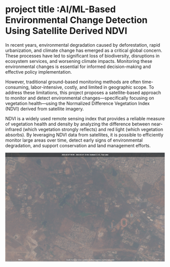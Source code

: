 # project title :AI/ML-Based Environmental Change Detection Using Satellite Derived NDVI

In recent years, environmental degradation caused by deforestation, rapid urbanization, and climate change has emerged as a critical global concern. These processes have led to significant loss of biodiversity, disruptions in ecosystem services, and worsening climate impacts. Monitoring these environmental changes is essential for informed decision-making and effective policy implementation.

However, traditional ground-based monitoring methods are often time-consuming, labor-intensive, costly, and limited in geographic scope. To address these limitations, this project proposes a satellite-based approach to monitor and detect environmental changes—specifically focusing on vegetation health—using the Normalized Difference Vegetation Index (NDVI) derived from satellite imagery.

NDVI is a widely used remote sensing index that provides a reliable measure of vegetation health and density by analyzing the difference between near-infrared (which vegetation strongly reflects) and red light (which vegetation absorbs). By leveraging NDVI data from satellites, it is possible to efficiently monitor large areas over time, detect early signs of environmental degradation, and 
support conservation and land management efforts.

![image alt](https://github.com/Mandapravalika78/app.py/blob/e1d23912608ba648e93c750878da72284a76bad0/2023-02-07-00_00_2023-02-07-23_59_Sentinel-2_L1C_True_color.tiff)
